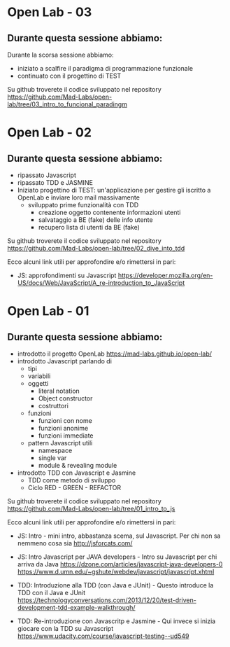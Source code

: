 # Open Lab - 03

## Durante questa sessione abbiamo:

Durante la scorsa sessione abbiamo:

* iniziato a scalfire il paradigma di programmazione funzionale
* continuato con il progettino di TEST

Su github troverete il codice sviluppato nel repository https://github.com/Mad-Labs/open-lab/tree/03_intro_to_funcional_paradingm



# Open Lab - 02

## Durante questa sessione abbiamo:

* ripassato Javascript
* ripassato TDD e JASMINE
* Iniziato progettino di TEST: un'applicazione per gestire gli iscritto a OpenLab e inviare loro mail massivamente
  * sviluppato prime funzionalità con TDD
    * creazione oggetto contenente informazioni utenti
    * salvataggio a BE (fake) delle info utente
    * recupero lista di utenti da BE (fake)

Su github troverete il codice sviluppato nel repository https://github.com/Mad-Labs/open-lab/tree/02_dive_into_tdd

Ecco alcuni link utili per approfondire e/o rimettersi in pari:

* JS: approfondimenti su Javascript
https://developer.mozilla.org/en-US/docs/Web/JavaScript/A_re-introduction_to_JavaScript



# Open Lab - 01

## Durante questa sessione abbiamo:
* introdotto il progetto OpenLab https://mad-labs.github.io/open-lab/
* introdotto Javascript parlando di
  * tipi
  * variabili
  * oggetti
    * literal notation
    * Object constructor
    * costruttori
  * funzioni
    * funzioni con nome
    * funzioni anonime
    * funzioni immediate
  * pattern Javascript utili
    * namespace
    * single var
    * module & revealing module
* introdotto TDD con Javascript e Jasmine
  * TDD come metodo di sviluppo
  * Ciclo RED - GREEN - REFACTOR

Su github troverete il codice sviluppato nel repository https://github.com/Mad-Labs/open-lab/tree/01_intro_to_js

Ecco alcuni link utili per approfondire e/o rimettersi in pari:

* JS: Intro -  mini intro, abbastanza scema, sul Javascript. Per chi non sa nemmeno cosa sia
http://jsforcats.com/

* JS: Intro Javascript per JAVA developers - Intro su Javascript per chi arriva da Java
https://dzone.com/articles/javascript-java-developers-0
https://www.d.umn.edu/~gshute/webdev/javascript/javascript.xhtml

* TDD: Introduzione alla TDD (con Java e JUnit) - Questo introduce la TDD con il Java e JUnit
https://technologyconversations.com/2013/12/20/test-driven-development-tdd-example-walkthrough/

* TDD: Re-introduzione con Javascritp e Jasmine - Qui invece si inizia giocare con la TDD su Javascript
https://www.udacity.com/course/javascript-testing--ud549
